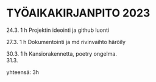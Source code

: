 # TYÖAIKAKIRJANPITO 2023

24.3. 1 h Projektin ideointi ja github luonti   
  
27.3. 1 h Dokumentointi ja md rivinvaihto häröily   
  
30.3. 1 h Kansiorakennetta, poetry ongelma.   
31.3. 

yhteensä: 3h  
